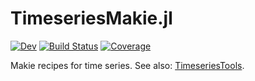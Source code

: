 # TimeseriesMakie.jl

[![Dev](https://img.shields.io/badge/docs-dev-blue.svg)](https://brendanjohnharris.github.io/TimeseriesMakie.jl/dev/)
[![Build Status](https://github.com/brendanjohnharris/TimeseriesMakie.jl/actions/workflows/CI.yml/badge.svg?branch=main)](https://github.com/brendanjohnharris/TimeseriesMakie.jl/actions/workflows/CI.yml?query=branch%3Amain)
[![Coverage](https://codecov.io/gh/brendanjohnharris/TimeseriesMakie.jl/branch/main/graph/badge.svg)](https://codecov.io/gh/brendanjohnharris/TimeseriesMakie.jl)

Makie recipes for time series. See also: [TimeseriesTools](https://github.com/brendanjohnharris/TimeseriesTools.jl).